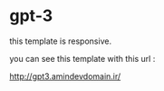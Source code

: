 # gpt-3
this template is responsive.

you can see this template with this url :

http://gpt3.amindevdomain.ir/
